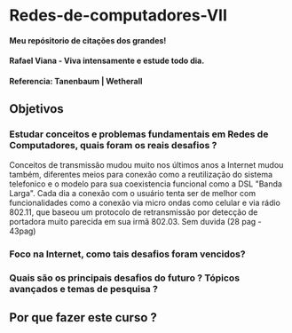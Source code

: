 # Redes-de-computadores-VII
#### Meu repósitorio de citações dos grandes!
#### Rafael Viana - Viva intensamente e estude todo dia.
#### Referencia: Tanenbaum | Wetherall
## Objetivos

### Estudar conceitos e problemas fundamentais em Redes de Computadores, quais foram os reais desafios ?
  Conceitos de transmissão mudou muito nos últimos anos a Internet mudou também, diferentes meios para conexão como a reutilização do sistema telefonico e o modelo para sua coexistencia funcional como a DSL "Banda Larga". Cada dia a conexão com o usuário tenta ser de melhor com funcionalidades como a conexão via micro ondas como celular e  via rádio 802.11, que baseou um protocolo de retransmissão por detecção de portadora muito parecida em sua irmã 802.03. Sem duvida   (28 pag - 43pag) 
 
### Foco na Internet, como tais desafios foram vencidos?

### Quais são os principais desafios do futuro ? Tópicos avançados e temas de pesquisa ?

## Por que fazer este curso ?
